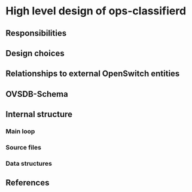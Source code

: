 # High level design of ops-classifierd

## Responsibilities

## Design choices

## Relationships to external OpenSwitch entities

## OVSDB-Schema

## Internal structure
### Main loop

### Source files

### Data structures

## References
